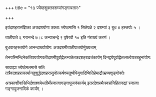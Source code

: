 +++
title = "१३ ज्येष्ठशुक्लदशम्यांगङ्गावतारः"

+++

इयंदशहरासंज्ञिका अत्रदशयोगा उक्ताः ज्येष्ठमासि १ सितेपक्षे २ दशम्यां ३ बुध ४ हस्तयोः ५ ।

व्यतीपाते ६ गरानन्दे ७।८ कन्याचन्द्रे ९ वृषेरवौ १० इति गंराख्यं करणं ।

बुधवारहस्तयोगे आनन्दाख्योयोगः अत्रदशमीव्यतीपातयोर्मुख्यत्वम्

तेनयस्मिन्दिनेकतिपययोगवतीदशमीपूर्वाह्णेलभ्यतेतत्रदशहराव्रतंकार्यम् दिनद्वयेपूर्वाह्णेतत्सत्वेयत्रबहूनांयोगः

साग्राह्या ज्येष्ठेमलमासे सति तत्रैवदशहराकार्यानतुशुद्धेदशहरासुनोत्कर्षश्चतुर्ष्वपियुगादिष्वितिहेमाद्रौऋष्यशृङ्गोक्तेः

अत्रकाशीवासिभिर्दशाश्वमेधतीर्थेस्नात्वागङ्गापूजनंकार्यम् इतरदेशस्थैःस्वसंनिहितनद्यां स्नात्वा गङ्गापूजनादिकं कार्यम् ।
